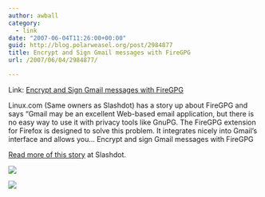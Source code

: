 ```yaml
---
author: awball
category:
  - link
date: "2007-06-04T11:26:00+00:00"
guid: http://blog.polarweasel.org/post/2984877
title: Encrypt and Sign Gmail messages with FireGPG
url: /2007/06/04/2984877/

---
```

Link: [Encrypt and Sign Gmail messages with FireGPG](http://rss.slashdot.org/~r/Slashdot/slashdot/~3/122078290/article.pl)

Linux.com (Same owners as Slashdot) has a story up about FireGPG and says “Gmail may be an excellent Web-based email application, but there is no easy way to use it with privacy tools like GnuPG. The FireGPG extension for Firefox is designed to solve this problem. It integrates nicely into Gmail’s interface and allows you… Encrypt and sign Gmail messages with FireGPG

[Read more of this story](http://it.slashdot.org/article.pl?sid=07/06/04/1439208&from=rss) at Slashdot.

[![](http://rss.slashdot.org/~a/Slashdot/slashdot?i=zILry0)](http://rss.slashdot.org/~a/Slashdot/slashdot?a=zILry0)

![](http://rss.slashdot.org/~r/Slashdot/slashdot/~4/122078290)
